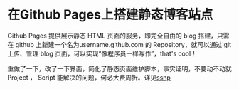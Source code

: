 <conf style='display:none'>
title: 在Github Pages上搭建静态博客站点
permalink: http://sniky.github.io/article/How-blog-on-github-pages.html
tags: Git, Python
datetime: 201304022249
</conf>

在Github Pages上搭建静态博客站点
====

Github Pages 提供展示静态 HTML 页面的服务，即完全自由的 blog 搭建，只需在 github 上新建一个名为username.github.com 的 Repository，就可以通过 git 上传、管理 blog 页面，可以实现“像程序员一样写作”，that's cool！

重做了一下，改了一下界面，简化了静态页面维护脚本，事实证明，不要动不动就 Project ， Script 能解决的问题，何必大费周折。详见[ssnp](https://github.com/sniky/sniky.github.com/blob/master/_tools/workflow.md)